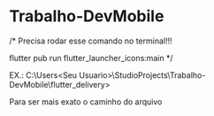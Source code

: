 # Trabalho-DevMobile

/*
Precisa rodar esse comando no terminal!!!

flutter pub run flutter_launcher_icons:main
*/

EX.:
    C:\Users\<Seu Usuario>\StudioProjects\Trabalho-DevMobile\flutter_delivery> 

Para ser mais exato o caminho do arquivo
